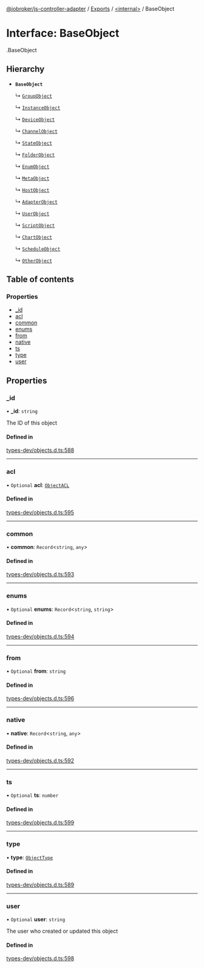 [@iobroker/js-controller-adapter](../README.md) / [Exports](../modules.md) / [<internal\>](../modules/internal_.md) / BaseObject

# Interface: BaseObject

[<internal>](../modules/internal_.md).BaseObject

## Hierarchy

- **`BaseObject`**

  ↳ [`GroupObject`](internal_.GroupObject.md)

  ↳ [`InstanceObject`](internal_.InstanceObject.md)

  ↳ [`DeviceObject`](internal_.DeviceObject.md)

  ↳ [`ChannelObject`](internal_.ChannelObject.md)

  ↳ [`StateObject`](internal_.StateObject.md)

  ↳ [`FolderObject`](internal_.FolderObject.md)

  ↳ [`EnumObject`](internal_.EnumObject.md)

  ↳ [`MetaObject`](internal_.MetaObject.md)

  ↳ [`HostObject`](internal_.HostObject.md)

  ↳ [`AdapterObject`](internal_.AdapterObject.md)

  ↳ [`UserObject`](internal_.UserObject.md)

  ↳ [`ScriptObject`](internal_.ScriptObject.md)

  ↳ [`ChartObject`](internal_.ChartObject.md)

  ↳ [`ScheduleObject`](internal_.ScheduleObject.md)

  ↳ [`OtherObject`](internal_.OtherObject.md)

## Table of contents

### Properties

- [\_id](internal_.BaseObject.md#_id)
- [acl](internal_.BaseObject.md#acl)
- [common](internal_.BaseObject.md#common)
- [enums](internal_.BaseObject.md#enums)
- [from](internal_.BaseObject.md#from)
- [native](internal_.BaseObject.md#native)
- [ts](internal_.BaseObject.md#ts)
- [type](internal_.BaseObject.md#type)
- [user](internal_.BaseObject.md#user)

## Properties

### \_id

• **\_id**: `string`

The ID of this object

#### Defined in

[types-dev/objects.d.ts:588](https://github.com/ioBroker/ioBroker.js-controller/blob/7c09eb1e/packages/types-dev/objects.d.ts#L588)

___

### acl

• `Optional` **acl**: [`ObjectACL`](internal_.ObjectACL.md)

#### Defined in

[types-dev/objects.d.ts:595](https://github.com/ioBroker/ioBroker.js-controller/blob/7c09eb1e/packages/types-dev/objects.d.ts#L595)

___

### common

• **common**: `Record`<`string`, `any`\>

#### Defined in

[types-dev/objects.d.ts:593](https://github.com/ioBroker/ioBroker.js-controller/blob/7c09eb1e/packages/types-dev/objects.d.ts#L593)

___

### enums

• `Optional` **enums**: `Record`<`string`, `string`\>

#### Defined in

[types-dev/objects.d.ts:594](https://github.com/ioBroker/ioBroker.js-controller/blob/7c09eb1e/packages/types-dev/objects.d.ts#L594)

___

### from

• `Optional` **from**: `string`

#### Defined in

[types-dev/objects.d.ts:596](https://github.com/ioBroker/ioBroker.js-controller/blob/7c09eb1e/packages/types-dev/objects.d.ts#L596)

___

### native

• **native**: `Record`<`string`, `any`\>

#### Defined in

[types-dev/objects.d.ts:592](https://github.com/ioBroker/ioBroker.js-controller/blob/7c09eb1e/packages/types-dev/objects.d.ts#L592)

___

### ts

• `Optional` **ts**: `number`

#### Defined in

[types-dev/objects.d.ts:599](https://github.com/ioBroker/ioBroker.js-controller/blob/7c09eb1e/packages/types-dev/objects.d.ts#L599)

___

### type

• **type**: [`ObjectType`](../modules/internal_.md#objecttype)

#### Defined in

[types-dev/objects.d.ts:589](https://github.com/ioBroker/ioBroker.js-controller/blob/7c09eb1e/packages/types-dev/objects.d.ts#L589)

___

### user

• `Optional` **user**: `string`

The user who created or updated this object

#### Defined in

[types-dev/objects.d.ts:598](https://github.com/ioBroker/ioBroker.js-controller/blob/7c09eb1e/packages/types-dev/objects.d.ts#L598)
